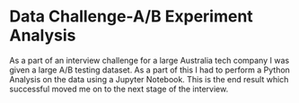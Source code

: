# Data Challenge-A/B Experiment Analysis
 As a part of an interview challenge for a large Australia tech company I was given a large A/B testing dataset. As a part of this I had to perform a Python Analysis on the data using a Jupyter Notebook. This is the end result which successful moved me on to the next stage of the interview.
